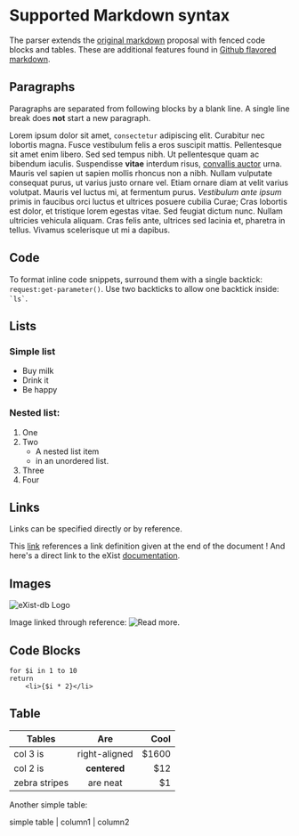# Supported Markdown syntax

The parser extends the [original markdown][3] proposal with fenced code blocks and tables. These are additional features found in [Github flavored markdown][2].

## Paragraphs
Paragraphs are separated from following blocks by a blank line. 
A single line break does **not** start a new paragraph.

Lorem ipsum dolor sit amet, `consectetur` adipiscing elit. Curabitur nec lobortis magna. Fusce vestibulum felis a eros suscipit mattis. Pellentesque sit amet enim libero. Sed sed tempus nibh. Ut pellentesque quam ac bibendum iaculis. Suspendisse **vitae** interdum risus, [convallis auctor](/WikiIntro) urna. Mauris vel sapien ut sapien mollis rhoncus non a nibh. Nullam vulputate consequat purus, ut varius justo ornare vel. Etiam ornare diam at velit varius volutpat. Mauris vel luctus mi, at fermentum purus. *Vestibulum ante ipsum* primis in faucibus orci luctus et ultrices posuere cubilia Curae; Cras lobortis est dolor, et tristique lorem egestas vitae. Sed feugiat dictum nunc. Nullam ultricies vehicula aliquam. Cras felis ante, ultrices sed lacinia et, pharetra in tellus. Vivamus scelerisque ut mi a dapibus.

## Code

To format inline code snippets, surround them with a single backtick: `request:get-parameter()`. Use two 
backticks to allow one backtick inside: `` `ls` ``.

## Lists

### Simple list

* Buy milk
* Drink it
* Be happy

### Nested list:

1. One
1. Two
    * A nested list item
    * in an unordered list.
1. Three
1. Four

## Links

Links can be specified directly or by reference.

This [link][1] references a link definition given at the end of the document ! And here's a direct link to the eXist [documentation](http://exist-db.org/exist/apps/docs "eXist-db Documentation").

## Images

![eXist-db Logo](http://exist-db.org/exist/apps/homepage/img/existdb.gif)

Image linked through reference: ![Read more][glasses].

## Code Blocks

```xquery
for $i in 1 to 10
return
    <li>{$i * 2}</li>
```

## Table

| Tables        | Are           | Cool  |
| ------------- |:-------------:| -----:|
| col 3 is      | right-aligned | $1600 |
| col 2 is      | **centered**  |   $12 |
| zebra stripes | are neat      |    $1 |

Another simple table:

simple table | column1 | column2

[1]: http://exist-db.org "eXist-db homepage"
[2]: https://help.github.com/articles/github-flavored-markdown
[3]: http://daringfireball.net/projects/markdown/syntax
[glasses]: http://exist-db.org/exist/apps/homepage/img/view.png "Documentation"

